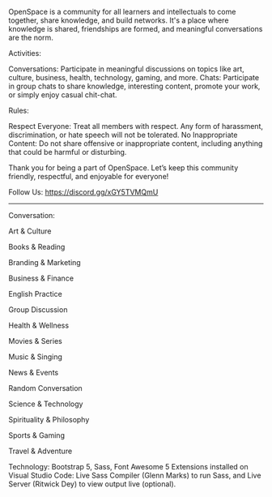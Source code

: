 OpenSpace is a community for all learners and intellectuals to come together, share knowledge, and build networks. It's a place where knowledge is shared, friendships are formed, and meaningful conversations are the norm.

Activities:

Conversations: Participate in meaningful discussions on topics like art, culture, business, health, technology, gaming, and more.
Chats: Participate in group chats to share knowledge, interesting content, promote your work, or simply enjoy casual chit-chat.

Rules:

Respect Everyone: Treat all members with respect. Any form of harassment, discrimination, or hate speech will not be tolerated.
No Inappropriate Content: Do not share offensive or inappropriate content, including anything that could be harmful or disturbing.

Thank you for being a part of OpenSpace. Let’s keep this community friendly, respectful, and enjoyable for everyone!

Follow Us:
https://discord.gg/xGY5TVMQmU

---------------------------------------------------------------------------------------------------------------------------

Conversation:

Art & Culture

Books & Reading

Branding & Marketing

Business & Finance

English Practice

Group Discussion

Health & Wellness

Movies & Series

Music & Singing

News & Events

Random Conversation

Science & Technology

Spirituality & Philosophy

Sports & Gaming

Travel & Adventure

Technology: Bootstrap 5, Sass, Font Awesome 5
Extensions installed on Visual Studio Code: Live Sass Compiler (Glenn Marks) to run Sass, and Live Server (Ritwick Dey) to view output live (optional).
